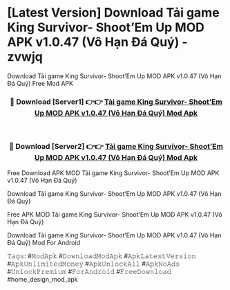# [Latest Version] Download Tải game King Survivor- Shoot’Em Up MOD APK v1.0.47 (Vô Hạn Đá Quý) - zvwjq

Download Tải game King Survivor- Shoot’Em Up MOD APK v1.0.47 (Vô Hạn Đá Quý) Free Mod APK

<div align="center">
<h3>🔴 Download [Server1] 👉👉 <a href="https://apk-comot.site?title=Tải_game_King_Survivor-_Shoot’Em_Up_MOD_APK_v1.0.47_(Vô_Hạn_Đá_Quý)">Tải game King Survivor- Shoot’Em Up MOD APK v1.0.47 (Vô Hạn Đá Quý) Mod Apk</a></h3><br>

<h3>🔴 Download [Server2] 👉👉 <a href="https://apk-comot.site?title=Tải_game_King_Survivor-_Shoot’Em_Up_MOD_APK_v1.0.47_(Vô_Hạn_Đá_Quý)">Tải game King Survivor- Shoot’Em Up MOD APK v1.0.47 (Vô Hạn Đá Quý) Mod Apk</a></h3>
</div>


Free Download APK MOD Tải game King Survivor- Shoot’Em Up MOD APK v1.0.47 (Vô Hạn Đá Quý)

Download Tải game King Survivor- Shoot’Em Up MOD APK v1.0.47 (Vô Hạn Đá Quý) 

Free APK MOD Tải game King Survivor- Shoot’Em Up MOD APK v1.0.47 (Vô Hạn Đá Quý) 

Download Tải game King Survivor- Shoot’Em Up MOD APK v1.0.47 (Vô Hạn Đá Quý) Mod For Android

𝚃𝚊𝚐𝚜: #𝙼𝚘𝚍𝙰𝚙𝚔 #𝙳𝚘𝚠𝚗𝚕𝚘𝚊𝚍𝙼𝚘𝚍𝙰𝚙𝚔 #𝙰𝚙𝚔𝙻𝚊𝚝𝚎𝚜𝚝𝚅𝚎𝚛𝚜𝚒𝚘𝚗 #𝙰𝚙𝚔𝚄𝚗𝚕𝚒𝚖𝚒𝚝𝚎𝚍𝙼𝚘𝚗𝚎𝚢 #𝙰𝚙𝚔𝚄𝚗𝚕𝚘𝚌𝚔𝙰𝚕𝚕 #𝙰𝚙𝚔𝙽𝚘𝙰𝚍𝚜 #𝚄𝚗𝚕𝚘𝚌𝚔𝙿𝚛𝚎𝚖𝚒𝚞𝚖 #𝙵𝚘𝚛𝙰𝚗𝚍𝚛𝚘𝚒𝚍 #𝙵𝚛𝚎𝚎𝙳𝚘𝚠𝚗𝚕𝚘𝚊𝚍 #home_design_mod_apk